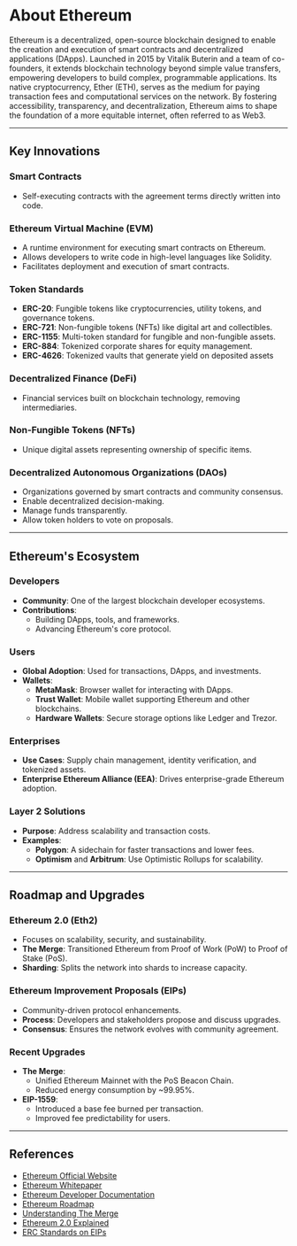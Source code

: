# About Ethereum

Ethereum is a decentralized, open-source blockchain designed to enable the creation and execution of smart contracts and decentralized applications (DApps). Launched in 2015 by Vitalik Buterin and a team of co-founders, it extends blockchain technology beyond simple value transfers, empowering developers to build complex, programmable applications. Its native cryptocurrency, Ether (ETH), serves as the medium for paying transaction fees and computational services on the network. By fostering accessibility, transparency, and decentralization, Ethereum aims to shape the foundation of a more equitable internet, often referred to as Web3.

---

## **Key Innovations**

### **Smart Contracts**
- Self-executing contracts with the agreement terms directly written into code.  

### **Ethereum Virtual Machine (EVM)**
- A runtime environment for executing smart contracts on Ethereum.  
- Allows developers to write code in high-level languages like Solidity.
- Facilitates deployment and execution of smart contracts.

### **Token Standards**
- **ERC-20**: Fungible tokens like cryptocurrencies, utility tokens, and governance tokens.  
- **ERC-721**: Non-fungible tokens (NFTs) like digital art and collectibles.  
- **ERC-1155**: Multi-token standard for fungible and non-fungible assets.  
- **ERC-884**: Tokenized corporate shares for equity management.
- **ERC-4626**: Tokenized vaults that generate yield on deposited assets

### **Decentralized Finance (DeFi)**
- Financial services built on blockchain technology, removing intermediaries.  

### **Non-Fungible Tokens (NFTs)**
- Unique digital assets representing ownership of specific items.  

### **Decentralized Autonomous Organizations (DAOs)**
- Organizations governed by smart contracts and community consensus.  
- Enable decentralized decision-making.
- Manage funds transparently.
- Allow token holders to vote on proposals.

---

## **Ethereum's Ecosystem**

### **Developers**
- **Community**: One of the largest blockchain developer ecosystems.  
- **Contributions**:
  - Building DApps, tools, and frameworks.  
  - Advancing Ethereum's core protocol.

### **Users**
- **Global Adoption**: Used for transactions, DApps, and investments.  
- **Wallets**:
  - **MetaMask**: Browser wallet for interacting with DApps.  
  - **Trust Wallet**: Mobile wallet supporting Ethereum and other blockchains.  
  - **Hardware Wallets**: Secure storage options like Ledger and Trezor.  

### **Enterprises**
- **Use Cases**: Supply chain management, identity verification, and tokenized assets.  
- **Enterprise Ethereum Alliance (EEA)**: Drives enterprise-grade Ethereum adoption.

### **Layer 2 Solutions**
- **Purpose**: Address scalability and transaction costs.  
- **Examples**:
  - **Polygon**: A sidechain for faster transactions and lower fees.  
  - **Optimism** and **Arbitrum**: Use Optimistic Rollups for scalability.

---

## **Roadmap and Upgrades**

### **Ethereum 2.0 (Eth2)**
- Focuses on scalability, security, and sustainability.  
- **The Merge**: Transitioned Ethereum from Proof of Work (PoW) to Proof of Stake (PoS).  
- **Sharding**: Splits the network into shards to increase capacity.

### **Ethereum Improvement Proposals (EIPs)**
- Community-driven protocol enhancements.  
- **Process**: Developers and stakeholders propose and discuss upgrades.  
- **Consensus**: Ensures the network evolves with community agreement.

### **Recent Upgrades**
- **The Merge**:
  - Unified Ethereum Mainnet with the PoS Beacon Chain.
  - Reduced energy consumption by ~99.95%.
- **EIP-1559**:
  - Introduced a base fee burned per transaction.
  - Improved fee predictability for users.

---

## References

- [Ethereum Official Website](https://ethereum.org)  
- [Ethereum Whitepaper](https://ethereum.org/en/whitepaper/)  
- [Ethereum Developer Documentation](https://ethereum.org/en/developers/docs/) 
- [Ethereum Roadmap](https://ethereum.org/en/roadmap/)  
- [Understanding The Merge](https://ethereum.org/en/upgrades/merge/)  
- [Ethereum 2.0 Explained](https://medium.com/novai-blockchain-101/ethereum-2-0-explained-e77ca48dcbee)  
- [ERC Standards on EIPs](https://eips.ethereum.org/erc)  
